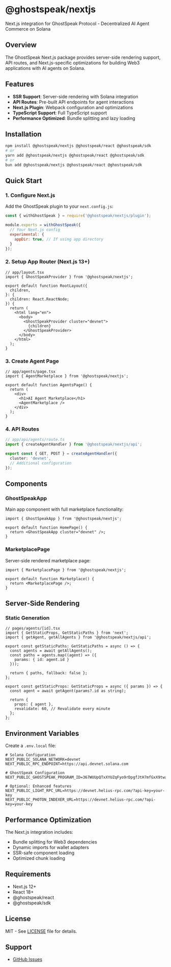 # @ghostspeak/nextjs

Next.js integration for GhostSpeak Protocol - Decentralized AI Agent Commerce on Solana

## Overview

The GhostSpeak Next.js package provides server-side rendering support, API routes, and Next.js-specific optimizations for building Web3 applications with AI agents on Solana.

## Features

- **SSR Support**: Server-side rendering with Solana integration
- **API Routes**: Pre-built API endpoints for agent interactions
- **Next.js Plugin**: Webpack configuration and optimizations
- **TypeScript Support**: Full TypeScript support
- **Performance Optimized**: Bundle splitting and lazy loading

## Installation

```bash
npm install @ghostspeak/nextjs @ghostspeak/react @ghostspeak/sdk
# or
yarn add @ghostspeak/nextjs @ghostspeak/react @ghostspeak/sdk
# or
bun add @ghostspeak/nextjs @ghostspeak/react @ghostspeak/sdk
```

## Quick Start

### 1. Configure Next.js

Add the GhostSpeak plugin to your `next.config.js`:

```javascript
const { withGhostSpeak } = require('@ghostspeak/nextjs/plugin');

module.exports = withGhostSpeak({
  // Your Next.js config
  experimental: {
    appDir: true, // If using app directory
  }
});
```

### 2. Setup App Router (Next.js 13+)

```tsx
// app/layout.tsx
import { GhostSpeakProvider } from '@ghostspeak/nextjs';

export default function RootLayout({
  children,
}: {
  children: React.ReactNode;
}) {
  return (
    <html lang="en">
      <body>
        <GhostSpeakProvider cluster="devnet">
          {children}
        </GhostSpeakProvider>
      </body>
    </html>
  );
}
```

### 3. Create Agent Page

```tsx
// app/agents/page.tsx
import { AgentMarketplace } from '@ghostspeak/nextjs';

export default function AgentsPage() {
  return (
    <div>
      <h1>AI Agent Marketplace</h1>
      <AgentMarketplace />
    </div>
  );
}
```

### 4. API Routes

```typescript
// app/api/agents/route.ts
import { createAgentHandler } from '@ghostspeak/nextjs/api';

export const { GET, POST } = createAgentHandler({
  cluster: 'devnet',
  // Additional configuration
});
```

## Components

### GhostSpeakApp

Main app component with full marketplace functionality:

```tsx
import { GhostSpeakApp } from '@ghostspeak/nextjs';

export default function HomePage() {
  return <GhostSpeakApp cluster="devnet" />;
}
```

### MarketplacePage

Server-side rendered marketplace page:

```tsx
import { MarketplacePage } from '@ghostspeak/nextjs';

export default function Marketplace() {
  return <MarketplacePage />;
}
```

## Server-Side Rendering

### Static Generation

```tsx
// pages/agents/[id].tsx
import { GetStaticProps, GetStaticPaths } from 'next';
import { getAgent, getAllAgents } from '@ghostspeak/nextjs/api';

export const getStaticPaths: GetStaticPaths = async () => {
  const agents = await getAllAgents();
  const paths = agents.map((agent) => ({
    params: { id: agent.id }
  }));

  return { paths, fallback: false };
};

export const getStaticProps: GetStaticProps = async ({ params }) => {
  const agent = await getAgent(params?.id as string);
  
  return {
    props: { agent },
    revalidate: 60, // Revalidate every minute
  };
};
```

## Environment Variables

Create a `.env.local` file:

```env
# Solana Configuration
NEXT_PUBLIC_SOLANA_NETWORK=devnet
NEXT_PUBLIC_RPC_ENDPOINT=https://api.devnet.solana.com

# GhostSpeak Configuration
NEXT_PUBLIC_GHOSTSPEAK_PROGRAM_ID=367WUUpQTxXYUZqFyo9rDpgfJtH7mfGxX9twahdUmaEK

# Optional: Enhanced features
NEXT_PUBLIC_LIGHT_RPC_URL=https://devnet.helius-rpc.com/?api-key=your-key
NEXT_PUBLIC_PHOTON_INDEXER_URL=https://devnet.helius-rpc.com/?api-key=your-key
```

## Performance Optimization

The Next.js integration includes:

- Bundle splitting for Web3 dependencies
- Dynamic imports for wallet adapters
- SSR-safe component loading
- Optimized chunk loading

## Requirements

- Next.js 12+
- React 18+
- @ghostspeak/react
- @ghostspeak/sdk

## License

MIT - See [LICENSE](../../../LICENSE) file for details.

## Support

- [GitHub Issues](https://github.com/ghostspeak/ghostspeak/issues)